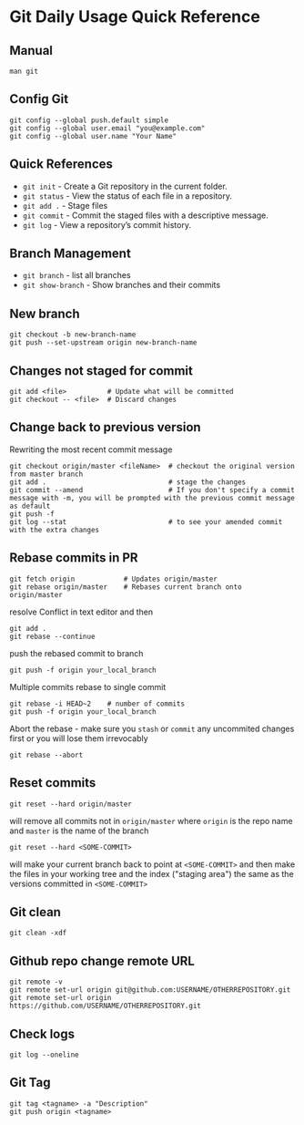 # Git Daily Usage Quick Reference

## Manual
```
man git
```

## Config Git
```
git config --global push.default simple
git config --global user.email "you@example.com"
git config --global user.name "Your Name"
```

## Quick References
- `git init` - Create a Git repository in the current folder.
- `git status` - View the status of each file in a repository.
- `git add .` - Stage files
- `git commit` - Commit the staged files with a descriptive message.
- `git log` - View a repository’s commit history.

## Branch Management
- `git branch` - list all branches
- `git show-branch` - Show branches and their commits

## New branch
```
git checkout -b new-branch-name
git push --set-upstream origin new-branch-name
```

## Changes not staged for commit
```
git add <file>          # Update what will be committed
git checkout -- <file>  # Discard changes
```

## Change back to previous version
Rewriting the most recent commit message
```
git checkout origin/master <fileName>  # checkout the original version from master branch
git add .                              # stage the changes
git commit --amend                     # If you don't specify a commit message with -m, you will be prompted with the previous commit message as default
git push -f
git log --stat                         # to see your amended commit with the extra changes
```

## Rebase commits in PR
```
git fetch origin            # Updates origin/master
git rebase origin/master    # Rebases current branch onto origin/master
```
resolve Conflict in text editor and then
```
git add .
git rebase --continue
```
push the rebased commit to branch
```
git push -f origin your_local_branch
```
Multiple commits rebase to single commit
```
git rebase -i HEAD~2    # number of commits
git push -f origin your_local_branch
```

Abort the rebase - make sure you `stash` or `commit` any uncommited changes first or you will lose them irrevocably
```
git rebase --abort
```

## Reset commits
```
git reset --hard origin/master
```
will remove all commits not in `origin/master` where `origin` is the repo name and `master` is the name of the branch

```
git reset --hard <SOME-COMMIT>
```
will make your current branch back to point at `<SOME-COMMIT>` and then make the files in your working tree and the index ("staging area") the same as the versions committed in `<SOME-COMMIT>`

## Git clean
```
git clean -xdf
```

## Github repo change remote URL
```
git remote -v
git remote set-url origin git@github.com:USERNAME/OTHERREPOSITORY.git
git remote set-url origin https://github.com/USERNAME/OTHERREPOSITORY.git
```

## Check logs
```
git log --oneline
```

## Git Tag
```
git tag <tagname> -a "Description"
git push origin <tagname>
```
